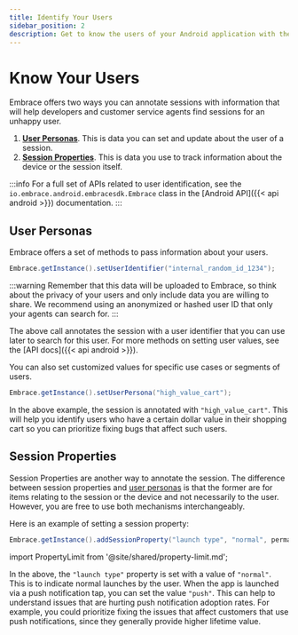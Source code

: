 ```yaml
---
title: Identify Your Users
sidebar_position: 2
description: Get to know the users of your Android application with the Embrace SDK
---
```

# Know Your Users

Embrace offers two ways you can annotate sessions with information that will help developers and customer service agents find 
sessions for an unhappy user.

1. [**User Personas**](/android/features/identify-users#user-personas). This is data you can set and update about the user of a session.
1. [**Session Properties**](/android/features/identify-users#session-properties). This is data you use to track information about the device or the session itself.

:::info
For a full set of APIs related to user identification, see the `io.embrace.android.embracesdk.Embrace` class in the [Android API]({{< api android >}}) documentation.
:::

## User Personas

Embrace offers a set of methods to pass information about your users.

```java
Embrace.getInstance().setUserIdentifier("internal_random_id_1234");
```

:::warning
Remember that this data will be uploaded to Embrace, so think about the privacy of your users and only include data you are willing to share.
We recommend using an anonymized or hashed user ID that only your agents can search for.
:::

The above call annotates the session with a user identifier that you can use later to search for this user.
For more methods on setting user values, see the [API docs]({{< api android >}}). 

You can also set customized values for specific use cases or segments of users.

```java
Embrace.getInstance().setUserPersona("high_value_cart");
```

In the above example, the session is annotated with `"high_value_cart"`.
This will help you identify users who have a certain dollar value in their shopping cart so you can prioritize fixing bugs that affect such users.

## Session Properties

Session Properties are another way to annotate the session.
The difference between session properties and [user personas](/android/features/identify-users#user-personas) is that the former are for items relating to the session or the device and not necessarily to the user.
However, you are free to use both mechanisms interchangeably.

Here is an example of setting a session property:

```java
Embrace.getInstance().addSessionProperty("launch type", "normal", permanent: false)
```

import PropertyLimit from '@site/shared/property-limit.md';

<PropertyLimit />

In the above, the `"launch type"` property is set with a value of `"normal"`.
This is to indicate normal launches by the user.
When the app is launched via a push notification tap, you can set the value `"push"`.
This can help to understand issues that are hurting push notification adoption rates.
For example, you could prioritize fixing the issues that affect customers that use push notifications, since they generally provide higher lifetime value.

